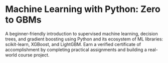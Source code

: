 # Machine Learning with Python: Zero to GBMs
A beginner-friendly introduction to supervised machine learning, decision trees, and gradient boosting using Python and its ecosystem of ML libraries: scikit-learn, XGBoost, and LightGBM. Earn a verified certificate of accomplishment by completing practical assignments and building a real-world course project.

